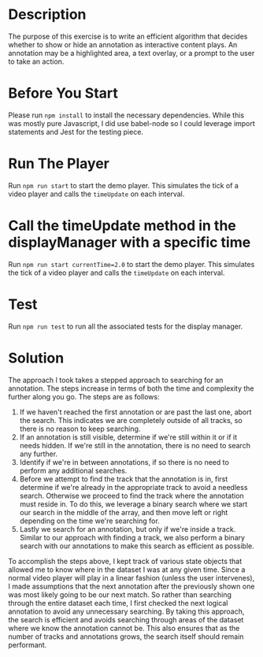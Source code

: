 # Description

The purpose of this exercise is to write an efficient algorithm that decides whether to show or hide an annotation as interactive content plays. An annotation may be a highlighted area, a text overlay, or a prompt to the user to take an action.

# Before You Start

Please run `npm install` to install the necessary dependencies.  While this was mostly pure Javascript, I did use babel-node so I could leverage import statements and Jest for the testing piece.

# Run The Player

Run `npm run start` to start the demo player.  This simulates the tick of a video player and calls the `timeUpdate` on each interval.

# Call the timeUpdate method in the displayManager with a specific time

Run `npm run start currentTime=2.0` to start the demo player.  This simulates the tick of a video player and calls the `timeUpdate` on each interval.

# Test

Run `npm run test` to run all the associated tests for the display manager.

# Solution

The approach I took takes a stepped approach to searching for an annotation.  The steps increase in terms of both the time and complexity the further along you go.  The steps are as follows:

1. If we haven't reached the first annotation or are past the last one, abort the search.  This indicates we are completely outside of all tracks, so there is no reason to keep searching.
2. If an annotation is still visible, determine if we're still within it or if it needs hidden.  If we're still in the annotation, there is no need to search any further.
3. Identify if we're in between annotations, if so there is no need to perform any additional searches.
4. Before we attempt to find the track that the annotation is in, first determine if we're already in the appropriate track to avoid a needless search.  Otherwise we proceed to find the track where the annotation must reside in.  To do this, we leverage a binary search where we start our search in the middle of the array, and then move left or right depending on the time we're searching for.
5. Lastly we search for an annotation, but only if we're inside a track.  Similar to our approach with finding a track, we also perform a binary search with our annotations to make this search as efficient as possible.

To accomplish the steps above, I kept track of various state objects that allowed me to know where in the dataset I was at any given time.  Since a normal video player will play in a linear fashion (unless the user intervenes), I made assumptions that the next annotation after the previously shown one was most likely going to be our next match.  So rather than searching through the entire dataset each time, I first checked the next logical annotation to avoid any unnecessary searching.  By taking this approach, the search is efficient and avoids searching through areas of the dataset where we know the annotation cannot be.  This also ensures that as the number of tracks and annotations grows, the search itself should remain performant.

